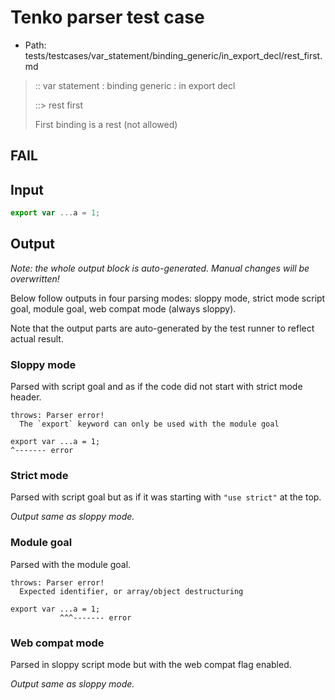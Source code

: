 # Tenko parser test case

- Path: tests/testcases/var_statement/binding_generic/in_export_decl/rest_first.md

> :: var statement : binding generic : in export decl
>
> ::> rest first
>
> First binding is a rest (not allowed)
>
> 

## FAIL

## Input

`````js
export var ...a = 1;
`````

## Output

_Note: the whole output block is auto-generated. Manual changes will be overwritten!_

Below follow outputs in four parsing modes: sloppy mode, strict mode script goal, module goal, web compat mode (always sloppy).

Note that the output parts are auto-generated by the test runner to reflect actual result.

### Sloppy mode

Parsed with script goal and as if the code did not start with strict mode header.

`````
throws: Parser error!
  The `export` keyword can only be used with the module goal

export var ...a = 1;
^------- error
`````

### Strict mode

Parsed with script goal but as if it was starting with `"use strict"` at the top.

_Output same as sloppy mode._

### Module goal

Parsed with the module goal.

`````
throws: Parser error!
  Expected identifier, or array/object destructuring

export var ...a = 1;
           ^^^------- error
`````


### Web compat mode

Parsed in sloppy script mode but with the web compat flag enabled.

_Output same as sloppy mode._
